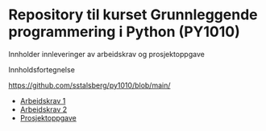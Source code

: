 # Repository til kurset Grunnleggende programmering i Python (PY1010)

Innholder innleveringer av arbeidskrav og prosjektoppgave

Innholdsfortegnelse

https://github.com/sstalsberg/py1010/blob/main/

- [Arbeidskrav 1](arbeidskrav1.py)
- [Arbeidskrav 2](Arbeidskrav2.ipynb)
- [Prosjektoppgave](prosjektoppgave.py)
